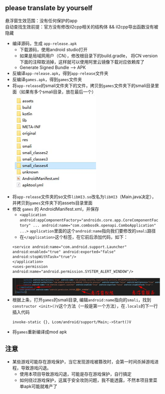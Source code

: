 
## please translate by yourself
悬浮窗生效范围：没有任何保护的app </br>
自动查找生效前提：官方没有修改il2cpp相关的结构体 && il2cpp导出函数没有被隐藏 </br>


* 编译源码，生成 `app-release.apk`
    * 下载源码，使用android studio打开
    * 如果是局域网用户（CN），修改根目录下的build.gradle， 将CN version下面的注释取消掉，这样就可以使用阿里云镜像下载对应依赖库了
    * Generate Signed Bundle --> APK
* 反编译`app-release.apk`，得到`app-release`文件夹
* 反编译`games.apk`，得到`games`文件夹
* 将`app-release`的smali文件夹下的文件，拷贝到`games`文件夹下的smali目录里面（如果有多个smali目录，放在最后一个） </br>
    ![image](img/03.jpg)
* 将`app-release`文件夹的so文件`libHI3.so`改名为`libHI3`（Main.java决定），并拷贝到`games`文件夹下的assets目录里面
* 修改 `games` 的 AndroidManifest.xml，并保存
    * `<application android:appComponentFactory="androidx.core.app.CoreComponentFactory" ... android:name="com.combosdk.openapi.ComboApplication" ...>`  `application`里面的这个`android:name`指向我们要修改的`smali`路径
    * 在`</application>`这个标签，在它前后添加代码，如下：
    ```
    <service android:name="com.android.support.Launcher" android:enabled="true" android:exported="false" android:stopWithTask="true"/>
    </application>
    <uses-permission android:name="android.permission.SYSTEM_ALERT_WINDOW"/>
    ```
    ![image](img/02.jpg)
* 根据上条，打开`games`的smali目录, 编辑`android:name`指向的`smali`，找到`constructor <init>()V`这个方法（一般是第一个方法），在`.locals`的下一行插入代码
    ```
    invoke-static {}, Lcom/android/support/Main;->Start()V
    ``` 
* 将`games`重新编译成mod apk

## 注意
* 某些游戏可能存在游戏保护，当它发现游戏被篡改时，会第一时间杀掉游戏进程，导致游戏闪退。
    * 使用本项目导致游戏闪退，可能是存在游戏保护，自行搞定
    * 如何绕过游戏保护，这属于安全攻防问题，我不能透露，不然本项目里菜单apk可能就难产了

